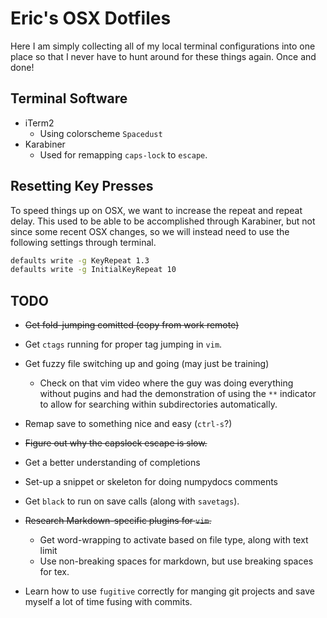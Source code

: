 # Eric's OSX Dotfiles

Here I am simply collecting all of my local terminal configurations into one place so that I never have to hunt around for these things again. Once and done!

## Terminal Software

- iTerm2 
    - Using colorscheme `Spacedust`
- Karabiner
    - Used for remapping `caps-lock` to `escape`.

## Resetting Key Presses

To speed things up on OSX, we want to increase the repeat and repeat delay. This used to be able to be accomplished through Karabiner, but not since some recent OSX changes, so we will instead need to use the following settings through terminal.

```bash
defaults write -g KeyRepeat 1.3
defaults write -g InitialKeyRepeat 10
```

## TODO

- ~~Get fold-jumping comitted (copy from work remote)~~

- Get `ctags` running for proper tag jumping in `vim`.
- Get fuzzy file switching up and going (may just be training)
    - Check on that vim video where the guy was doing everything without pugins and had the demonstration of using the `**` indicator to allow for searching within subdirectories automatically.
- Remap save to something nice and easy (`ctrl-s`?)
- ~~Figure out why the capslock escape is slow.~~
- Get a better understanding of completions
- Set-up a snippet or skeleton for doing numpydocs comments
- Get `black` to run on save calls (along with `savetags`).
- ~~Research Markdown-specific plugins for `vim`.~~
    - Get word-wrapping to activate based on file type, along with text limit
    - Use non-breaking spaces for markdown, but use breaking spaces for tex.
-  Learn how to use `fugitive` correctly for manging git projects and save myself a lot of time fusing with commits.
